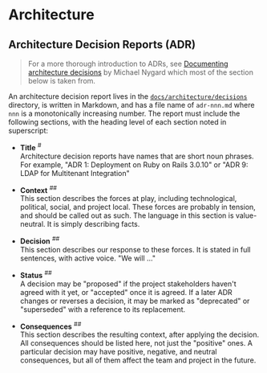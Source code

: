 # Architecture

## Architecture Decision Reports (ADR)

> For a more thorough introduction to ADRs, see [Documenting architecture decisions] by Michael Nygard which most of the section below is taken from.

An architecture decision report lives in the [`docs/architecture/decisions`](architecture/decisions) directory, is written in Markdown, and has a file name of `adr-nnn.md` where `nnn` is a monotonically increasing number. The report must include the following sections, with the heading level of each section noted in superscript:

- **Title** <sup>#</sup>  
  Architecture decision reports have names that are short noun phrases. For example, "ADR 1: Deployment on Ruby on Rails 3.0.10" or "ADR 9: LDAP for Multitenant Integration"

- **Context** <sup>##</sup>  
  This section describes the forces at play, including technological, political, social, and project local. These forces are probably in tension, and should be called out as such. The language in this section is value-neutral. It is simply describing facts.

- **Decision** <sup>##</sup>  
  This section describes our response to these forces. It is stated in full sentences, with active voice. "We will ..."

- **Status** <sup>##</sup>  
  A decision may be "proposed" if the project stakeholders haven't agreed with it yet, or "accepted" once it is agreed. If a later ADR changes or reverses a decision, it may be marked as "deprecated" or "superseded" with a reference to its replacement.

- **Consequences** <sup>##</sup>  
  This section describes the resulting context, after applying the decision. All consequences should be listed here, not just the "positive" ones. A particular decision may have positive, negative, and neutral consequences, but all of them affect the team and project in the future.

[documenting architecture decisions]: http://thinkrelevance.com/blog/2011/11/15/documenting-architecture-decisions "Documenting architecture decisions by Michael Nygard"
